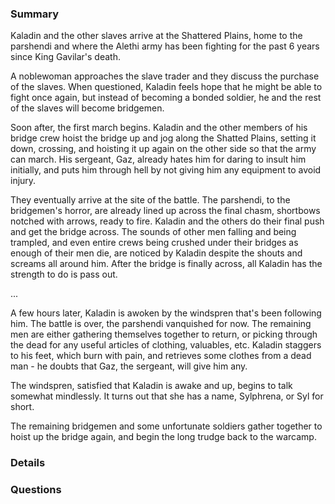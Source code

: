 ### Summary
Kaladin and the other slaves arrive at the Shattered Plains, home to the parshendi and where the Alethi army has been fighting for the past 6 years since King Gavilar's death.

A noblewoman approaches the slave trader and they discuss the purchase of the slaves. When questioned, Kaladin feels hope that he might be able to fight once again, but instead of becoming a bonded soldier, he and the rest of the slaves will become bridgemen.

Soon after, the first march begins. Kaladin and the other members of his bridge crew hoist the bridge up and jog along the Shatted Plains, setting it down, crossing, and hoisting it up again on the other side so that the army can march. His sergeant, Gaz, already hates him for daring to insult him initially, and puts him through hell by not giving him any equipment to avoid injury. 

They eventually arrive at the site of the battle. The parshendi, to the bridgemen's horror, are already lined up across the final chasm, shortbows notched with arrows, ready to fire. Kaladin and the others do their final push and get the bridge across. The sounds of other men falling and being trampled, and even entire crews being crushed under their bridges as enough of their men die, are noticed by Kaladin despite the shouts and screams all around him. After the bridge is finally across, all Kaladin has the strength to do is pass out.

...

A few hours later, Kaladin is awoken by the windspren that's been following him. The battle is over, the parshendi vanquished for now. The remaining men are either gathering themselves together to return, or picking through the dead for any useful articles of clothing, valuables, etc. Kaladin staggers to his feet, which burn with pain, and retrieves some clothes from a dead man - he doubts that Gaz, the sergeant, will give him any.

The windspren, satisfied that Kaladin is awake and up, begins to talk somewhat mindlessly. It turns out that she has a name, Sylphrena, or Syl for short.

The remaining bridgemen and some unfortunate soldiers gather together to hoist up the bridge again, and begin the long trudge back to the warcamp.


### Details




### Questions

